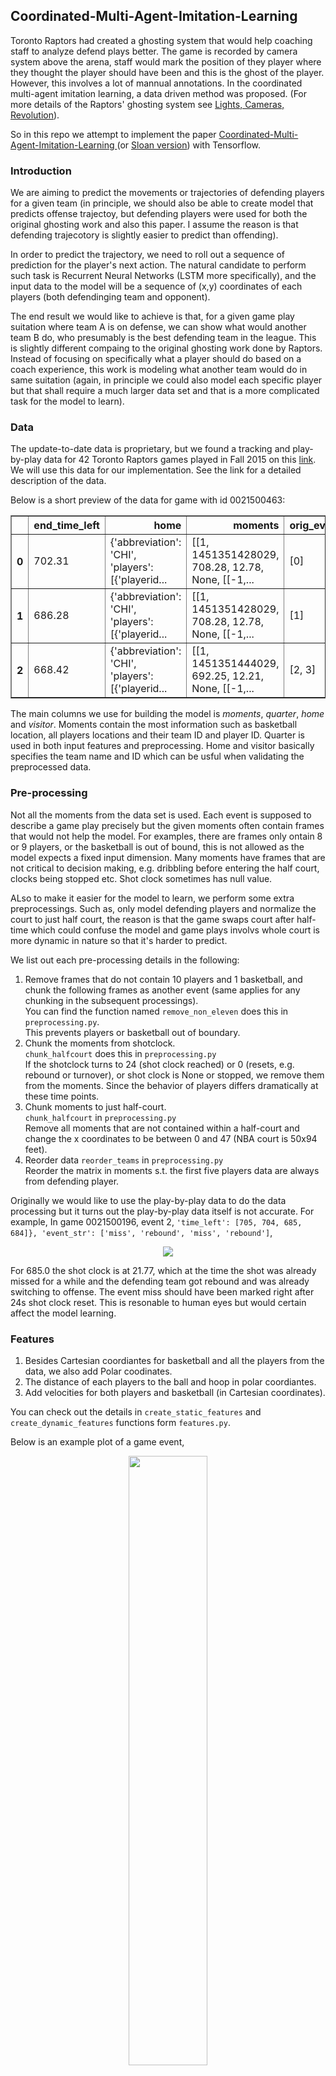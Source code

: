 ## Coordinated-Multi-Agent-Imitation-Learning

Toronto Raptors had created a ghosting system that would help coaching staff to analyze defend plays better. The game is recorded by camera system above the arena, staff would mark the position of they player where they thought the player should have been and this is the ghost of the player. However, this involves a lot of mannual annotations. In the coordinated multi-agent imitation learning, a data driven method was proposed. (For more details of the Raptors' ghosting system see [Lights, Cameras, Revolution](http://grantland.com/features/the-toronto-raptors-sportvu-cameras-nba-analytical-revolution/)). 

So in this repo we attempt to implement the paper [Coordinated-Multi-Agent-Imitation-Learning
](https://arxiv.org/pdf/1703.03121.pdf) (or [Sloan version](https://s3-us-west-1.amazonaws.com/disneyresearch/wp-content/uploads/20170228130457/Data-Driven-Ghosting-using-Deep-Imitation-Learning-Paper1.pdf)) with Tensorflow. 

### Introduction
We are aiming to predict the movements or trajectories of defending players for a given team (in principle, we should also be able to create model that predicts offense trajectoy, but defending players were used for both the original ghosting work and also this paper. I assume the reason is that defending trajecotory is slightly easier to predict than offending).

In order to predict the trajectory, we need to roll out a sequence of prediction for the player's next action. The natural candidate to perform such task is Recurrent Neural Networks (LSTM more specifically), and the input data to the model will be a sequence of (x,y) coordinates of each players (both defendinging team and opponent).

The end result we would like to achieve is that, for a given game play suitation where team A is on defense, we can show what would another team B do, who presumably is the best defending team in the league. This is slightly different compaing to the original ghosting work done by Raptors. Instead of focusing on specifically what a player should do based on a coach experience, this work is modeling what another team would do in same suitation (again, in principle we could also model each specific player but that shall require a much larger data set and that is a more complicated task for the model to learn).

### Data
The update-to-date data is proprietary, but we found a tracking and play-by-play data for 42 Toronto Raptors games
played in Fall 2015 on this [link](http://www.cs.toronto.edu/~urtasun/courses/CSC2541_Winter17/project_2.pdf). We will use this data for our implementation. See the link for a detailed description of the data.

Below is a short preview of the data for game with id 0021500463:

<div>
<table border="1" class="dataframe">
  <thead>
    <tr style="text-align: right;">
      <th></th>
      <th>end_time_left</th>
      <th>home</th>
      <th>moments</th>
      <th>orig_events</th>
      <th>playbyplay</th>
      <th>quarter</th>
      <th>start_time_left</th>
      <th>visitor</th>
    </tr>
  </thead>
  <tbody>
    <tr>
      <th>0</th>
      <td>702.31</td>
      <td>{'abbreviation': 'CHI', 'players': [{'playerid...</td>
      <td>[[1, 1451351428029, 708.28, 12.78, None, [[-1,...</td>
      <td>[0]</td>
      <td>GAME_ID  EVENTNUM  EVENTMSGTYPE  EVENTMS...</td>
      <td>1</td>
      <td>708.28</td>
      <td>{'abbreviation': 'TOR', 'players': [{'playerid...</td>
    </tr>
    <tr>
      <th>1</th>
      <td>686.28</td>
      <td>{'abbreviation': 'CHI', 'players': [{'playerid...</td>
      <td>[[1, 1451351428029, 708.28, 12.78, None, [[-1,...</td>
      <td>[1]</td>
      <td>GAME_ID  EVENTNUM  EVENTMSGTYPE  EVENTMS...</td>
      <td>1</td>
      <td>708.28</td>
      <td>{'abbreviation': 'TOR', 'players': [{'playerid...</td>
    </tr>
    <tr>
      <th>2</th>
      <td>668.42</td>
      <td>{'abbreviation': 'CHI', 'players': [{'playerid...</td>
      <td>[[1, 1451351444029, 692.25, 12.21, None, [[-1,...</td>
      <td>[2, 3]</td>
      <td>GAME_ID  EVENTNUM  EVENTMSGTYPE  EVENTMS...</td>
      <td>1</td>
      <td>692.25</td>
      <td>{'abbreviation': 'TOR', 'players': [{'playerid...</td>
    </tr>
  </tbody>
</table>
</div>

The main columns we use for building the model is *moments*, *quarter*, *home* and *visitor*. Moments contain the most information such as basketball location, all players locations and their team ID and player ID. Quarter is used in both input features and preprocessing. Home and visitor basically specifies the team name and ID which can be usful when validating the preprocessed data.

### Pre-processing
Not all the moments from the data set is used. Each event is supposed to describe a game play precisely but the given moments often contain frames that would not help the model. For examples, there are frames only ontain 8 or 9 players, or the basketball is out of bound, this is not allowed as the model expects a fixed input dimension. Many moments have frames that are not critical to decision making, e.g. dribbling before entering the half court, clocks being stopped etc. Shot clock sometimes has null value.   

ALso to make it easier for the model to learn, we perform some extra preprocessings. Such as, only model defending players and normalize the court to just half court, the reason is that the game swaps court after half-time which could confuse the model and game plays involvs whole court is more dynamic in nature so that it's harder to predict.

We list out each pre-processing details in the following:

1. Remove frames that do not contain 10 players and 1 basketball, and chunk the following frames as another event (same applies for any chunking in the subsequent processings).  
    You can find the function named `remove_non_eleven` does this in `preprocessing.py`.  
    This prevents players or basketball out of boundary. 
2. Chunk the moments from shotclock.  
    `chunk_halfcourt` does this in `preprocessing.py`  
    If the shotclock turns to 24 (shot clock reached) or 0 (resets, e.g. rebound or turnover), or shot clock is None or stopped, we remove them from the moments. Since the behavior of players differs dramatically at these time points.
3. Chunk moments to just half-court.  
    `chunk_halfcourt` in `preprocessing.py`   
    Remove all moments that are not contained within a half-court and change the x coordinates to be between 0 and 47 (NBA court is 50x94 feet).
4. Reorder data
    `reorder_teams` in `preprocessing.py`   
    Reorder the matrix in moments s.t. the first five players data are always from defending player.
    
Originally we would like to use the play-by-play data to do the data processing but it turns out the play-by-play data itself is not accurate. For example, In game 0021500196, event 2, `'time_left': [705, 704, 685, 684]}, 'event_str': ['miss', 'rebound', 'miss', 'rebound']`,
<p align="center">
  <img src="images/inaccurate.gif">  
</p>  
For 685.0 the shot clock is at 21.77, which at the time the shot was already missed for a while and the defending team got rebound and was already switching to offense. The event miss should have been marked right after 24s shot clock reset. This is resonable to human eyes but would certain affect the model learning.

### Features
1. Besides Cartesian coordiantes for basketball and all the players from the data, we also add Polar coodinates. 
2. The distance of each players to the ball and hoop in polar coordiantes.
3. Add velocities for both players and basketball (in Cartesian coordinates).

You can check out the details in `create_static_features` and `create_dynamic_features` functions form `features.py`.

Below is an example plot of a game event,
<p align="center">
  <img src="images/trajectory.png" width="50%">  
</p>  
<em>Blue is the defending team, red is the opponent and the green one is the basketball. The arrow indicates the velocity vector for each player. The black circle is the hoop. The smaller the dot is the earlier player is in the sequence</em>

### Hidden Structure Learning
Finally we will get into how we want to build the model. It may seem like how we want to approach this i.e. feed the input sequence of data into a LSTM where the label for each current time step is the input of the next time step. However, there are two major issues:

1. Since we are training on input data that contains multiple agents, we need to consider the order of the input. 
2. A standard one-to-one or many-to-one would not have practical use since in real game we would like to have predictions for next at least several time steps instead of just one prediction at a time.

In this section we mainly talk about the first issue. The input data point at each time step looks like,
<a href="https://www.codecogs.com/eqnedit.php?latex=(p_{1,x},&space;p_{1,y},&space;p_{1,vx},&space;p_{1,vy},&space;\cdots,&space;p_{2,x},&space;p_{2,y},&space;p_{2,vx},&space;p_{2,vy},&space;\cdots,&space;p_{10,x},&space;p_{10,y},&space;p_{10,vx},&space;p_{10,vy},&space;\cdots)" target="_blank"><img src="https://latex.codecogs.com/gif.latex?(p_{1,x},&space;p_{1,y},&space;p_{1,vx},&space;p_{1,vy},&space;\cdots,&space;p_{2,x},&space;p_{2,y},&space;p_{2,vx},&space;p_{2,vy},&space;\cdots,&space;p_{10,x},&space;p_{10,y},&space;p_{10,vx},&space;p_{10,vy},&space;\cdots)" title="(p_{1,x}, p_{1,y}, p_{1,vx}, p_{1,vy}, \cdots, p_{2,x}, p_{2,y}, p_{2,vx}, p_{2,vy}, \cdots, p_{10,x}, p_{10,y}, p_{10,vx}, p_{10,vy}, \cdots)" /></a>

we are supposed to feed into data that has consistent order to the model, otherwise the model is going to have a hard time to learn anything. This is known as "index free" multi-agent system. How do we define the order then? by their height, weight or their assigned roles e.g. Power-forward or Point-guard? Using the pre-defined roles sounds more reasonable but they may change during the actual game play. So instead of using fixed roles, the team of this paper suggested to learn the _hidden states/roles_ for each players.    

Here we will make use of the [hmmlearn](http://hmmlearn.readthedocs.io/en/latest/api.html#gaussianhmm) library ([pomegranate](https://pomegranate.readthedocs.io/en/latest/) looks like a good option too). We train a Hidden Markov model which would predict the hidden state for each time step, this is done by using [Baum–Welch algorithm](https://en.wikipedia.org/wiki/Baum%E2%80%93Welch_algorithm) from which we can know the emission probabilities for each hidden roles.  

Naturally we do not need to bother with the emission distribution, Viterbi algorithm would help us to find the most likely sequence of hidden roles. However since we are trying to assign hidden roles to each player then it is possible that different players get assigned the same hidden role (indeed it happened when I run Viterbi to get the sequence of assigned roles). More concretely, for each player at each time step we assign a hidden role:
<p align="center">
<a href="https://www.codecogs.com/eqnedit.php?latex=\inline&space;\begin{bmatrix}&space;p^{(1)}_{1}&space;&&space;p^{(2)}_{1}&space;&&space;p^{(3)}_{1}&space;&&space;\dots&space;&&space;p^{(T)}_{1}&space;\\&space;p^{(1)}_{2}&space;&&space;p^{(2)}_{2}&space;&&space;p^{(3)}_{2}&space;&&space;\dots&space;&&space;p^{(T)}_{2}\\&space;\vdots&space;&&space;\vdots&space;&&space;\vdots&space;&&space;\ddots&space;&&space;\vdots&space;\\&space;p^{(1)}_{n}&space;&&space;p^{(2)}_{n}&space;&&space;p^{(3)}_{n}&space;&&space;\dots&space;&&space;p^{(T)}_{n}&space;\end{bmatrix}&space;\Rightarrow&space;\begin{bmatrix}&space;h^{(1)}_{1}&space;&&space;h^{(2)}_{4}&space;&&space;\cdots&space;&&space;h^{(t)}_{i}&space;\dots&space;\\&space;h^{(1)}_{1}&space;&&space;h^{(2)}_{3}&space;&&space;\cdots&space;&&space;h^{(t)}_{j}&space;\dots&space;\\&space;\vdots&space;&&space;\vdots&space;&&space;\vdots&space;&&space;\vdots&space;&&space;\\&space;h^{(1)}_{6}&space;&&space;h^{(2)}_{3}&space;&&space;\cdots&space;&&space;h^{(t)}_{k}&space;\dots&space;\\&space;\end{bmatrix}" target="_blank"><img src="https://latex.codecogs.com/gif.latex?\inline&space;\begin{bmatrix}&space;p^{(1)}_{1}&space;&&space;p^{(2)}_{1}&space;&&space;p^{(3)}_{1}&space;&&space;\dots&space;&&space;p^{(T)}_{1}&space;\\&space;p^{(1)}_{2}&space;&&space;p^{(2)}_{2}&space;&&space;p^{(3)}_{2}&space;&&space;\dots&space;&&space;p^{(T)}_{2}\\&space;\vdots&space;&&space;\vdots&space;&&space;\vdots&space;&&space;\ddots&space;&&space;\vdots&space;\\&space;p^{(1)}_{n}&space;&&space;p^{(2)}_{n}&space;&&space;p^{(3)}_{n}&space;&&space;\dots&space;&&space;p^{(T)}_{n}&space;\end{bmatrix}&space;\Rightarrow&space;\begin{bmatrix}&space;h^{(1)}_{1}&space;&&space;h^{(2)}_{4}&space;&&space;\cdots&space;&&space;h^{(t)}_{i}&space;\dots&space;\\&space;h^{(1)}_{1}&space;&&space;h^{(2)}_{3}&space;&&space;\cdots&space;&&space;h^{(t)}_{j}&space;\dots&space;\\&space;\vdots&space;&&space;\vdots&space;&&space;\vdots&space;&&space;\vdots&space;&&space;\\&space;h^{(1)}_{6}&space;&&space;h^{(2)}_{3}&space;&&space;\cdots&space;&&space;h^{(t)}_{k}&space;\dots&space;\\&space;\end{bmatrix}" title="\begin{bmatrix} p^{(1)}_{1} & p^{(2)}_{1} & p^{(3)}_{1} & \dots & p^{(T)}_{1} \\ p^{(1)}_{2} & p^{(2)}_{2} & p^{(3)}_{2} & \dots & p^{(T)}_{2}\\ \vdots & \vdots & \vdots & \ddots & \vdots \\ p^{(1)}_{n} & p^{(2)}_{n} & p^{(3)}_{n} & \dots & p^{(T)}_{n} \end{bmatrix} \Rightarrow \begin{bmatrix} h^{(1)}_{1} & h^{(2)}_{4} & \cdots & h^{(t)}_{i} \dots \\ h^{(1)}_{1} & h^{(2)}_{3} & \cdots & h^{(t)}_{j} \dots \\ \vdots & \vdots & \vdots & \vdots & \\ h^{(1)}_{6} & h^{(2)}_{3} & \cdots & h^{(t)}_{k} \dots \\ \end{bmatrix}" /></a>
</p>

Notice that how player 1 and 2 both get assigned to hidden role 1 for initial time step, and player 2 and 5 get assigned to the same hidden role 3. We cannot have this assignment as we will need the hidden role to order the players, so instead of having the hard assignment for each player we employ [linear assignment](https://en.wikipedia.org/wiki/Assignment_problem) techniques, more specifically [Hungarian algorithm](https://en.wikipedia.org/wiki/Hungarian_algorithm) to assign the hidden role. 

We do so by first compute the Euclidean distance (you can also try cosine similarity) from each player's data point at certain timestep to the center of each hidden roles distribution, which we assumed to be (mixture) multivariavte Gaussain. Then we use this as the cost matrix and apply Hungarian algorithm.

**try to create a vis for the hidden state**

### Imitation Learning
We are hoping the model can learn or mimic the trajectory by training on players tracking data. Naturally we make use of LSTM for this task. One common example of the LSTM architecture is to take a sequence of length T of state S and outputs the action for each next time step.
<p align="center">
  <img src="images/reg_lstm.png">  
</p> 
however, the first obvious issue is that in real game we do not have the sequence of player states (unlike in a machine translation problem where you have the complete sentence ready), which are exactly the values we are trying to predict for. If we have these values then we do not to predict them anyway. So simply we do not have the input for a sequence of inputs.

What one could do is to train the model based on available data, use the predicted output of current time step as the next time step input during run time, that is instead of using true value as next time step input we use the output from previous time step. This is doable and looks okay but in run time the model will get baffled by the _drifting or compound error_. As the prediction goes on for longer time steps, the prediction error gets larger and larger to the point where the prediction would be really far off from the realistic trajectories. This happens although the loss value is small in training time. 
<p align="center">
  <img src="images/drifting_lstm.png">  
</p> 
We demonstate this through a simple experiment. Below is a sine signla being added Gaussian noise with mean=2 and standard deviation=1. 
<p align="center">
  <img src="images/sineg.png">  
</p>
First we apply regular lstm that uses ground truth as the real input for every time step, the prediction result looks pretty _good_,
<p align="center">
  <img src="images/naive.png">  
</p>
but this is deceptive because in real settings we need to predict multiple steps ahead instead of relying ground truth. So if we take the trained model and simply make predictions based on previous result, the prediction quickly converges to the mean of the Gaussian noise,
<p align="center">
  <img src="images/drift_error.png">  
</p>

So the paper proposed to let the model see for longer time steps and experience this drifting error during train time. We first start training the regular lstm model where each time step input is ground truth. Then we extend the horizon where the input uses i.e. during training time we use the current time step output as the next step input. We increase the horzion by 1 and repeat. This gives model the experience of handling drifting error in train time, which leads to better performance in real run time setting.

for the sine wave example, the test result becomes much better when we gradually increase the horizon from 0 to 6,
<p align="center">
  <img src="images/horizon_fix.png">  
</p>

To illustrate this using network connections:
Step 1 | Step 2 | Step 3
:----------------------:|:----------------------:|:----------------------:|
![](images/step1.png)  |  ![](images/step2.png) | ![](images/step3.png)

